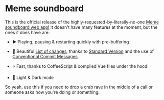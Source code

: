 # Meme soundboard

This is the official release of the highly-requested-by-literally-no-one [Meme soundboard web app!](https://the-meme-soundboard.web.app/)
It doesn't have many features at the moment, but the ones it does have are:

- ▶️ Playing, pausing & restarting quickly with pre-buffering

- 📄 Beautiful [List of changes](https://github.com/Jabster28/meme-soundboard/blob/master/CHANGELOG.md), thanks to [Standard Version](https://github.com/conventional-changelog/standard-version) and the use of [Conventional Commit Messages](https://www.conventionalcommits.org/en/v1.0.0-beta.4/#specification)

- ⚡  Fast, thanks to CoffeeScript & compiled Vue files under the hood

- 🌃 Light & Dark mode

So yeah, use this if you need to drop a crab rave in the middle of a call or someone asks how you're doing or something.
